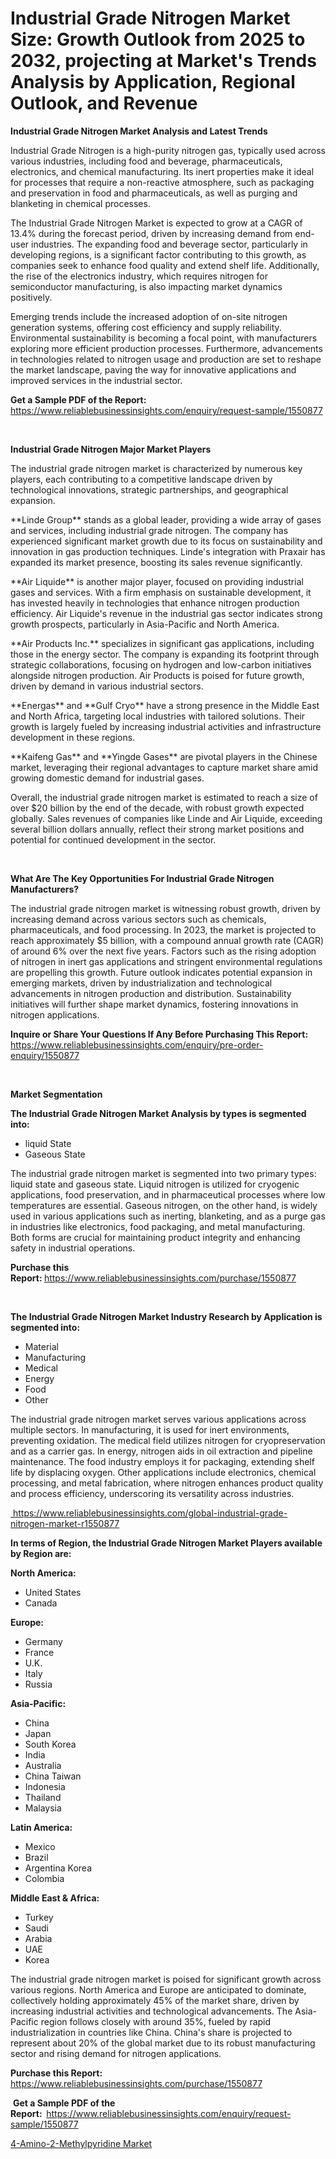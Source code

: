 <p><h1>Industrial Grade Nitrogen Market Size: Growth Outlook from 2025 to 2032, projecting at Market's Trends Analysis by Application, Regional Outlook, and Revenue</h1></p><p><strong>Industrial Grade Nitrogen Market Analysis and Latest Trends</strong></p>
<p><p>Industrial Grade Nitrogen is a high-purity nitrogen gas, typically used across various industries, including food and beverage, pharmaceuticals, electronics, and chemical manufacturing. Its inert properties make it ideal for processes that require a non-reactive atmosphere, such as packaging and preservation in food and pharmaceuticals, as well as purging and blanketing in chemical processes.</p><p>The Industrial Grade Nitrogen Market is expected to grow at a CAGR of 13.4% during the forecast period, driven by increasing demand from end-user industries. The expanding food and beverage sector, particularly in developing regions, is a significant factor contributing to this growth, as companies seek to enhance food quality and extend shelf life. Additionally, the rise of the electronics industry, which requires nitrogen for semiconductor manufacturing, is also impacting market dynamics positively. </p><p>Emerging trends include the increased adoption of on-site nitrogen generation systems, offering cost efficiency and supply reliability. Environmental sustainability is becoming a focal point, with manufacturers exploring more efficient production processes. Furthermore, advancements in technologies related to nitrogen usage and production are set to reshape the market landscape, paving the way for innovative applications and improved services in the industrial sector.</p></p>
<p><strong>Get a Sample PDF of the Report:&nbsp;</strong> <a href="https://www.reliablebusinessinsights.com/enquiry/request-sample/1550877?utm_campaign=3430&utm_medium=2&utm_source=Github&utm_content=ia&utm_term=02042025&utm_id=industrial-grade-nitrogen">https://www.reliablebusinessinsights.com/enquiry/request-sample/1550877</a></p>
<p>&nbsp;</p>
<p><strong>Industrial Grade Nitrogen Major Market Players</strong></p>
<p><p>The industrial grade nitrogen market is characterized by numerous key players, each contributing to a competitive landscape driven by technological innovations, strategic partnerships, and geographical expansion.</p><p>**Linde Group** stands as a global leader, providing a wide array of gases and services, including industrial grade nitrogen. The company has experienced significant market growth due to its focus on sustainability and innovation in gas production techniques. Linde's integration with Praxair has expanded its market presence, boosting its sales revenue significantly.</p><p>**Air Liquide** is another major player, focused on providing industrial gases and services. With a firm emphasis on sustainable development, it has invested heavily in technologies that enhance nitrogen production efficiency. Air Liquide's revenue in the industrial gas sector indicates strong growth prospects, particularly in Asia-Pacific and North America.</p><p>**Air Products Inc.** specializes in significant gas applications, including those in the energy sector. The company is expanding its footprint through strategic collaborations, focusing on hydrogen and low-carbon initiatives alongside nitrogen production. Air Products is poised for future growth, driven by demand in various industrial sectors.</p><p>**Energas** and **Gulf Cryo** have a strong presence in the Middle East and North Africa, targeting local industries with tailored solutions. Their growth is largely fueled by increasing industrial activities and infrastructure development in these regions.</p><p>**Kaifeng Gas** and **Yingde Gases** are pivotal players in the Chinese market, leveraging their regional advantages to capture market share amid growing domestic demand for industrial gases.</p><p>Overall, the industrial grade nitrogen market is estimated to reach a size of over $20 billion by the end of the decade, with robust growth expected globally. Sales revenues of companies like Linde and Air Liquide, exceeding several billion dollars annually, reflect their strong market positions and potential for continued development in the sector.</p></p>
<p>&nbsp;</p>
<p><strong>What Are The Key Opportunities For Industrial Grade Nitrogen Manufacturers?</strong></p>
<p><p>The industrial grade nitrogen market is witnessing robust growth, driven by increasing demand across various sectors such as chemicals, pharmaceuticals, and food processing. In 2023, the market is projected to reach approximately $5 billion, with a compound annual growth rate (CAGR) of around 6% over the next five years. Factors such as the rising adoption of nitrogen in inert gas applications and stringent environmental regulations are propelling this growth. Future outlook indicates potential expansion in emerging markets, driven by industrialization and technological advancements in nitrogen production and distribution. Sustainability initiatives will further shape market dynamics, fostering innovations in nitrogen applications.</p></p>
<p><strong>Inquire or Share Your Questions If Any Before Purchasing This Report:</strong> <a href="https://www.reliablebusinessinsights.com/enquiry/pre-order-enquiry/1550877?utm_campaign=3430&utm_medium=2&utm_source=Github&utm_content=ia&utm_term=02042025&utm_id=industrial-grade-nitrogen">https://www.reliablebusinessinsights.com/enquiry/pre-order-enquiry/1550877</a></p>
<p>&nbsp;</p>
<p><strong>Market Segmentation</strong></p>
<p><strong>The Industrial Grade Nitrogen Market Analysis by types is segmented into:</strong></p>
<p><ul><li>liquid State</li><li>Gaseous State</li></ul></p>
<p><p>The industrial grade nitrogen market is segmented into two primary types: liquid state and gaseous state. Liquid nitrogen is utilized for cryogenic applications, food preservation, and in pharmaceutical processes where low temperatures are essential. Gaseous nitrogen, on the other hand, is widely used in various applications such as inerting, blanketing, and as a purge gas in industries like electronics, food packaging, and metal manufacturing. Both forms are crucial for maintaining product integrity and enhancing safety in industrial operations.</p></p>
<p><strong>Purchase this Report:&nbsp;</strong><a href="https://www.reliablebusinessinsights.com/purchase/1550877?utm_campaign=3430&utm_medium=2&utm_source=Github&utm_content=ia&utm_term=02042025&utm_id=industrial-grade-nitrogen">https://www.reliablebusinessinsights.com/purchase/1550877</a></p>
<p>&nbsp;</p>
<p><strong>The Industrial Grade Nitrogen Market Industry Research by Application is segmented into:</strong></p>
<p><ul><li>Material</li><li>Manufacturing</li><li>Medical</li><li>Energy</li><li>Food</li><li>Other</li></ul></p>
<p><p>The industrial grade nitrogen market serves various applications across multiple sectors. In manufacturing, it is used for inert environments, preventing oxidation. The medical field utilizes nitrogen for cryopreservation and as a carrier gas. In energy, nitrogen aids in oil extraction and pipeline maintenance. The food industry employs it for packaging, extending shelf life by displacing oxygen. Other applications include electronics, chemical processing, and metal fabrication, where nitrogen enhances product quality and process efficiency, underscoring its versatility across industries.</p></p>
<p><a href="https://www.reliablebusinessinsights.com/global-industrial-grade-nitrogen-market-r1550877?utm_campaign=3430&utm_medium=2&utm_source=Github&utm_content=ia&utm_term=02042025&utm_id=industrial-grade-nitrogen">&nbsp;https://www.reliablebusinessinsights.com/global-industrial-grade-nitrogen-market-r1550877</a></p>
<p><strong>In terms of Region, the Industrial Grade Nitrogen Market Players available by Region are:</strong></p>
<p>
    <p> <strong> North America: </strong>
        <ul>
            <li>United States</li>
            <li>Canada</li>
        </ul>
        </p> 
    <p> <strong> Europe: </strong>
        <ul>
            <li>Germany</li>
            <li>France</li>
            <li>U.K.</li>
            <li>Italy</li>
            <li>Russia</li>
        </ul>
        </p> 
    <p> <strong> Asia-Pacific: </strong>
        <ul>
            <li>China</li>
            <li>Japan</li>
            <li>South Korea</li>
            <li>India</li>
            <li>Australia</li>
            <li>China Taiwan</li>
            <li>Indonesia</li>
            <li>Thailand</li>
            <li>Malaysia</li>
        </ul>
        </p> 
    <p> <strong> Latin America: </strong>
        <ul>
            <li>Mexico</li>
            <li>Brazil</li>
            <li>Argentina Korea</li>
            <li>Colombia</li>
        </ul>
        </p> 
    <p> <strong> Middle East & Africa: </strong>
        <ul>
            <li>Turkey</li>
            <li>Saudi</li>
            <li>Arabia</li>
            <li>UAE</li>
            <li>Korea</li>
        </ul>
    </p>
    </p>
<p><p>The industrial grade nitrogen market is poised for significant growth across various regions. North America and Europe are anticipated to dominate, collectively holding approximately 45% of the market share, driven by increasing industrial activities and technological advancements. The Asia-Pacific region follows closely with around 35%, fueled by rapid industrialization in countries like China. China's share is projected to represent about 20% of the global market due to its robust manufacturing sector and rising demand for nitrogen applications.</p></p>
<p><strong>Purchase this Report: </strong><a href="https://www.reliablebusinessinsights.com/purchase/1550877?utm_campaign=3430&utm_medium=2&utm_source=Github&utm_content=ia&utm_term=02042025&utm_id=industrial-grade-nitrogen">https://www.reliablebusinessinsights.com/purchase/1550877</a></p>
<p>&nbsp;<strong>Get a Sample PDF of the Report:&nbsp;&nbsp;</strong><a href="https://www.reliablebusinessinsights.com/enquiry/request-sample/1550877?utm_campaign=3430&utm_medium=2&utm_source=Github&utm_content=ia&utm_term=02042025&utm_id=industrial-grade-nitrogen">https://www.reliablebusinessinsights.com/enquiry/request-sample/1550877</a></p>
<p><strong></strong></p>
<p><p><a href="https://github.com/oliffzillamv/Market-Research-Report-List-1/blob/main/4-amino-2-methylpyridine-market.md?utm_campaign=3430&utm_medium=2&utm_source=Github&utm_content=ia&utm_term=02042025&utm_id=industrial-grade-nitrogen">4-Amino-2-Methylpyridine Market</a></p></p>